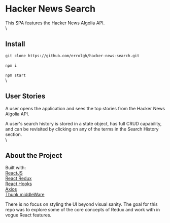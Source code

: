 # Hacker News Search
This SPA features the Hacker News Algolia API.
\
\
## Install
`git clone https://github.com/errolgh/hacker-news-search.git`\
\
`npm i`\
\
`npm start`
\
\
## User Stories
A user opens the application and sees the top stories from the Hacker News Algolia API.

A user's search history is stored in a state object, has full CRUD capability, and can be revisited by clicking on any of the terms in the Search History section. 
\
\
## About the Project

Built with:\
[ReactJS](https://reactjs.org/)\
[React Redux](https://redux.js.org/)\
[React Hooks](https://reactjs.org/docs/hooks-intro.html/)\
[Axios](https://www.npmjs.com/package/axios/)\
[Thunk middleWare](https://github.com/reduxjs/redux-thunk/)

There is no focus on styling the UI beyond visual sanity. The goal for this repo was to explore some of the core concepts of Redux and work with in vogue React features.
